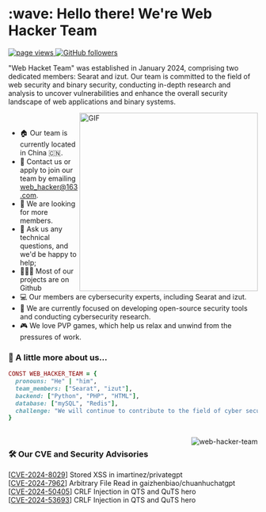 <h1 align="left" id="macropower-title">:wave: Hello there! We're Web Hacker Team</h1>
<p align="left">
  <a href="https://github.com/web-hacker-team">
    <img src="https://komarev.com/ghpvc/?username=web-hacker-team" alt="page views">
  </a>
  <a href="https://github.com/web-hacker-team?tab=followers">
    <img alt="GitHub followers" src="https://img.shields.io/github/followers/web-hacker-team?color=green&logo=github">
  </a>
</p>

"Web Hacket Team" was established in January 2024, comprising two dedicated members: Searat and izut. Our team is committed to the field of web security and binary security, conducting in-depth research and analysis to uncover vulnerabilities and enhance the overall security landscape of web applications and binary systems.

<img align="right"
 alt="GIF" src="https://raw.githubusercontent.com/abhisheknaiidu/abhisheknaiidu/master/code.gif" width="360px"/>
<br/>

- :house: Our team is currently located in China 🇨🇳.
- :email: Contact us or apply to join our team by emailing web_hacker@163.com.
- 🤝 We are looking for more members.
- 💬 Ask us any technical questions, and we'd be happy to help;
- 👨🏻‍💻 Most of our projects are on Github
- :computer: Our members are cybersecurity experts, including Searat and izut.
- :dart: We are currently focused on developing open-source security tools and conducting cybersecurity research.
- :video_game: We love PVP games, which help us relax and unwind from the pressures of work.

### 🧐 A little more about us...  

```ruby
CONST WEB_HACKER_TEAM = {
  pronouns: "He" | "him",
  team_members: ["Searat", "izut"],
  backend: ["Python", "PHP", "HTML"],
  database: ["mySQL", "Redis"],
  challenge: "We will continue to contribute to the field of cyber security."
}
```
<br/>
<img src="https://github-readme-stats.vercel.app/api?username=web-hacker-team&show_icons=true" alt="web-hacker-team" align="right" />

### 🛠️ Our CVE and Security Advisories
[[CVE-2024-8029](https://www.cve.org/CVERecord?id=CVE-2024-8029)] Stored XSS in imartinez/privategpt
<br/>
[[CVE-2024-7962](https://www.cve.org/CVERecord?id=CVE-2024-7962)] Arbitrary File Read in gaizhenbiao/chuanhuchatgpt
<br/>
[[CVE-2024-50405](https://www.cve.org/CVERecord?id=CVE-2024-50405)] CRLF Injection in QTS and QuTS hero
<br/>
[[CVE-2024-53693](https://www.cve.org/CVERecord?id=CVE-2024-53693)] CRLF Injection in QTS and QuTS hero
